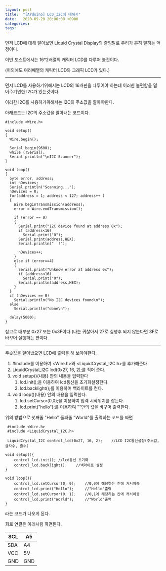 ```yaml
---
layout: post
title:  "[Arduino] LCD_I2C에 대해서"
date:   2020-09-20 20:00:00 +0900
categories: 
tags: 
---
```


먼저 LCD에 대해 알아보면 Liquid Crystal Display의 줄임말로 우리가 흔히 말하는 액정이다.

이번 포스트에서는 16*2배열의 캐릭터 LCD를 다루어 볼것이다.

(이외에도 여러배열의 캐릭터 LCD와 그래픽 LCD가 있다.)

------

먼저 LCD를 사용하기위해서는 LCD의 16개핀을 다루어야 하는데 이러한 불편함을 덜어주기윈한 I2C가 있는것이다.

이러한 I2C를 사용하기위해서는 I2C의 주소값을 알아야한다.

 

아래코드는 I2C의 주소값을 알아내는 코드이다. 

```
#include <Wire.h>

void setup()
{
  Wire.begin();

  Serial.begin(9600);
  while (!Serial);           
  Serial.println("\nI2C Scanner");
}

void loop()
{
  byte error, address;
  int nDevices;
  Serial.println("Scanning...");
  nDevices = 0;
  for(address = 1; address < 127; address++ ) 
  {
    Wire.beginTransmission(address);
    error = Wire.endTransmission();

    if (error == 0)
    {
      Serial.print("I2C device found at address 0x");
      if (address<16) 
        Serial.print("0");
      Serial.print(address,HEX);
      Serial.println("  !");

      nDevices++;
    }
    else if (error==4) 
    {
      Serial.print("Unknow error at address 0x");
      if (address<16) 
        Serial.print("0");
      Serial.println(address,HEX);
    }    
  }
  if (nDevices == 0)
    Serial.println("No I2C devices found\n");
  else
    Serial.println("done\n");

  delay(5000);
}
```

참고로 대부분 0x27 또는 0x3F이다.(나는 귀찮아서 27로 실행후 되지 않는다면 3F로 바꾸어 실행하는 편이다.

------

주솟값을 알아냈으면 LCD에 출력을 해 보아야한다.

1. \#include를 이용하여 <Wire.h>와 <LiquidCrystal_I2C.h>를 추가해준다
2. LiquidCrystal_I2C lcd(0x27, 16, 2);를 적어 준다.
3. void setup(){내용} 안의 내용을 입력한다
   1. lcd.init();을 이용하여 lcd통신을 초기화설정한다.
   2. lcd.backlight();를 이용하여 백라이트를 켠다.
4. void loop(){내용} 안의 내용을 입력한다.
   1. lcd.setCursor(0,0);을 이용하여 입력 시작위치를 잡는다.
   2. lcd.print("hello");를 이용하여 ""안의 값을 바꾸어 출력한다.

위의 방법으로 첫째줄 "Hello" 둘째줄 "World"를 출력하는 코드를 짜면

```
 #include <Wire.h>
 #include <LiquidCrystal_I2C.h>
 
 LiquidCrystal_I2C control_lcd(0x27, 16, 2);	//LCD I2C통신설정(주소값, 글자수, 줄수)
 
void setup(){
 	control_lcd.init();	//lcd통신 초기화
    control_lcd.backlight();	//백라이트 설정
}

void loop(){
	control_lcd.setCursor(0, 0);	//0,0에 해당하는 칸에 커서이동
    control_lcd.print("Hello");		//"Hello"출력
    control_lcd.setCursor(0, 1);	//0,1에 해당하는 칸에 커서이동
    control_lcd.print("World");		//"World"출력
}
```

라는 코드가 나오게 된다.

 

 

회로 연결은 아래처럼 하면된다.

| SCL  | A5   |
| ---- | ---- |
| SDA  | A4   |
| VCC  | 5V   |
| GND  | GND  |

 
